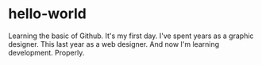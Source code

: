 # hello-world
Learning the basic of Github. It's my first day. 
I've spent years as a graphic designer. This last year as a web designer. And now I'm learning development. Properly. 
